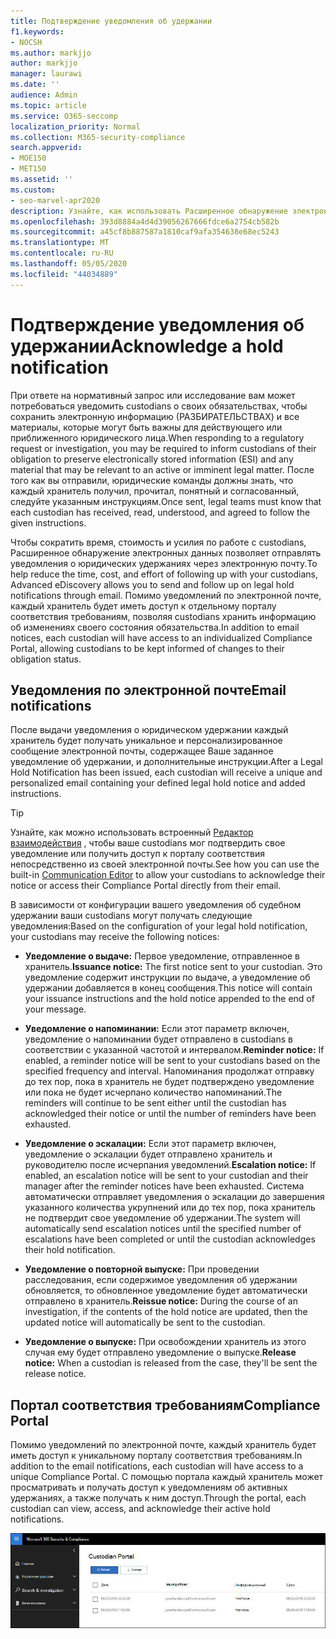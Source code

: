 ```yaml
---
title: Подтверждение уведомления об удержании
f1.keywords:
- NOCSH
ms.author: markjjo
author: markjjo
manager: laurawi
ms.date: ''
audience: Admin
ms.topic: article
ms.service: O365-seccomp
localization_priority: Normal
ms.collection: M365-security-compliance
search.appverid:
- MOE150
- MET150
ms.assetid: ''
ms.custom:
- seo-marvel-apr2020
description: Узнайте, как использовать Расширенное обнаружение электронных данных для отправки и отслеживания уведомлений о юридических удержаниях через электронную почту, а также для отслеживания состояния обязательства.
ms.openlocfilehash: 393d8884a4d4d39056267666fdce6a2754cb582b
ms.sourcegitcommit: a45cf8b887587a1810caf9afa354638e68ec5243
ms.translationtype: MT
ms.contentlocale: ru-RU
ms.lasthandoff: 05/05/2020
ms.locfileid: "44034889"
---
```

# <a name="acknowledge-a-hold-notification"></a><span data-ttu-id="edee5-103">Подтверждение уведомления об удержании</span><span class="sxs-lookup"><span data-stu-id="edee5-103">Acknowledge a hold notification</span></span>

<span data-ttu-id="edee5-104">При ответе на нормативный запрос или исследование вам может потребоваться уведомить custodians о своих обязательствах, чтобы сохранить электронную информацию (РАЗБИРАТЕЛЬСТВАХ) и все материалы, которые могут быть важны для действующего или приближенного юридического лица.</span><span class="sxs-lookup"><span data-stu-id="edee5-104">When responding to a regulatory request or investigation, you may be required to inform custodians of their obligation to preserve electronically stored information (ESI) and any material that may be relevant to an active or imminent legal matter.</span></span> <span data-ttu-id="edee5-105">После того как вы отправили, юридические команды должны знать, что каждый хранитель получил, прочитал, понятный и согласованный, следуйте указанным инструкциям.</span><span class="sxs-lookup"><span data-stu-id="edee5-105">Once sent, legal teams must know that each custodian has received, read, understood, and agreed to follow the given instructions.</span></span>

<span data-ttu-id="edee5-106">Чтобы сократить время, стоимость и усилия по работе с custodians, Расширенное обнаружение электронных данных позволяет отправлять уведомления о юридических удержаниях через электронную почту.</span><span class="sxs-lookup"><span data-stu-id="edee5-106">To help reduce the time, cost, and effort of following up with your custodians,  Advanced eDiscovery allows you to send and follow up on legal hold notifications through email.</span></span> <span data-ttu-id="edee5-107">Помимо уведомлений по электронной почте, каждый хранитель будет иметь доступ к отдельному порталу соответствия требованиям, позволяя custodians хранить информацию об изменениях своего состояния обязательства.</span><span class="sxs-lookup"><span data-stu-id="edee5-107">In addition to email notices, each custodian will have access to an individualized Compliance Portal, allowing custodians to be kept informed of changes to their obligation status.</span></span>

## <a name="email-notifications"></a><span data-ttu-id="edee5-108">Уведомления по электронной почте</span><span class="sxs-lookup"><span data-stu-id="edee5-108">Email notifications</span></span>

<span data-ttu-id="edee5-109">После выдачи уведомления о юридическом удержании каждый хранитель будет получать уникальное и персонализированное сообщение электронной почты, содержащее Ваше заданное уведомление об удержании, и дополнительные инструкции.</span><span class="sxs-lookup"><span data-stu-id="edee5-109">After a Legal Hold Notification has been issued, each custodian will receive a unique and personalized email containing your defined legal hold notice and added instructions.</span></span> 

> [!TIP]
> <span data-ttu-id="edee5-110">Узнайте, как можно использовать встроенный [Редактор взаимодействия](using-communications-editor.md) , чтобы ваше custodians мог подтвердить свое уведомление или получить доступ к порталу соответствия непосредственно из своей электронной почты.</span><span class="sxs-lookup"><span data-stu-id="edee5-110">See how you can use the built-in  [Communication Editor](using-communications-editor.md) to allow your custodians to acknowledge their notice or access their Compliance Portal directly from their email.</span></span>

<span data-ttu-id="edee5-111">В зависимости от конфигурации вашего уведомления об судебном удержании ваши custodians могут получать следующие уведомления:</span><span class="sxs-lookup"><span data-stu-id="edee5-111">Based on the configuration of your legal hold notification, your custodians may receive the following notices:</span></span> 

- <span data-ttu-id="edee5-112">**Уведомление о выдаче:** Первое уведомление, отправленное в хранитель.</span><span class="sxs-lookup"><span data-stu-id="edee5-112">**Issuance notice:** The first notice sent to your custodian.</span></span> <span data-ttu-id="edee5-113">Это уведомление содержит инструкции по выдаче, а уведомление об удержании добавляется в конец сообщения.</span><span class="sxs-lookup"><span data-stu-id="edee5-113">This notice will contain your issuance instructions and the hold notice appended to the end of your message.</span></span>

- <span data-ttu-id="edee5-114">**Уведомление о напоминании:** Если этот параметр включен, уведомление о напоминании будет отправлено в custodians в соответствии с указанной частотой и интервалом.</span><span class="sxs-lookup"><span data-stu-id="edee5-114">**Reminder notice:** If enabled, a reminder notice will be sent to your custodians based on the specified frequency and interval.</span></span> <span data-ttu-id="edee5-115">Напоминания продолжат отправку до тех пор, пока в хранитель не будет подтверждено уведомление или пока не будет исчерпано количество напоминаний.</span><span class="sxs-lookup"><span data-stu-id="edee5-115">The reminders will continue to be sent either until the custodian has acknowledged their notice or until the number of reminders have been exhausted.</span></span>

- <span data-ttu-id="edee5-116">**Уведомление о эскалации:** Если этот параметр включен, уведомление о эскалации будет отправлено хранитель и руководителю после исчерпания уведомлений.</span><span class="sxs-lookup"><span data-stu-id="edee5-116">**Escalation notice:** If enabled, an escalation notice will be sent to your custodian and their manager after the reminder notices have been exhausted.</span></span> <span data-ttu-id="edee5-117">Система автоматически отправляет уведомления о эскалации до завершения указанного количества укрупнений или до тех пор, пока хранитель не подтвердит свое уведомление об удержании.</span><span class="sxs-lookup"><span data-stu-id="edee5-117">The system will automatically send escalation notices until the specified number of escalations have been completed or until the custodian acknowledges their hold notification.</span></span>

- <span data-ttu-id="edee5-118">**Уведомление о повторной выпуске:** При проведении расследования, если содержимое уведомления об удержании обновляется, то обновленное уведомление будет автоматически отправлено в хранитель.</span><span class="sxs-lookup"><span data-stu-id="edee5-118">**Reissue notice:** During the course of an investigation, if the contents of the hold notice are updated, then the updated notice will automatically be sent to the custodian.</span></span>

- <span data-ttu-id="edee5-119">**Уведомление о выпуске:** При освобождении хранитель из этого случая ему будет отправлено уведомление о выпуске.</span><span class="sxs-lookup"><span data-stu-id="edee5-119">**Release notice:** When a custodian is released from the case, they'll be sent the release notice.</span></span> 

## <a name="compliance-portal"></a><span data-ttu-id="edee5-120">Портал соответствия требованиям</span><span class="sxs-lookup"><span data-stu-id="edee5-120">Compliance Portal</span></span>

<span data-ttu-id="edee5-121">Помимо уведомлений по электронной почте, каждый хранитель будет иметь доступ к уникальному порталу соответствия требованиям.</span><span class="sxs-lookup"><span data-stu-id="edee5-121">In addition to the email notifications, each custodian will have access to a unique Compliance Portal.</span></span> <span data-ttu-id="edee5-122">С помощью портала каждый хранитель может просматривать и получать доступ к уведомлениям об активных удержаниях, а также получать к ним доступ.</span><span class="sxs-lookup"><span data-stu-id="edee5-122">Through the portal, each custodian can view, access, and acknowledge their active hold notifications.</span></span>

![Портал соответствия требованиям для хранитель](../media/CustodianPortal.jpg)
